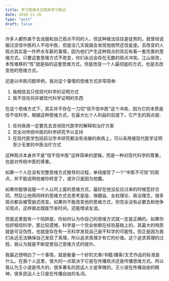 ```yaml
---
title: 学习思维方式而非学习观点
date: 2018-11-26
type: "post"
draft: false
---
```


许多人都热衷于去说服和自己观点不同的人，但这种做法往往是徒劳的。我曾经说服过坚信中医的人不信中医，但是没几天我就会发现他居然还信星座。去改变的人观点其实是一件杯水车薪的事情，因为他们产生这种观点的背后有着一套完善的思维方式。只要这套思维方式不改变，你们永远会存在无数的观点冲突。江山易改，本性难移的"性"就是指的这套思维方式。但是改变一个人最彻底的方式，也是去改变他的思维方式。

还是以中医问题举例，我对这个事情的思维方式非常简单:

1. 我相信且只信现代科学的证明方式
2. 我不信任何非被现代科学证明的东西

在这个思维方式下，其实并不存在一刀切"信不信中医"这个冲突，因为它的本质是信不信科学。根据这种思维方式，在最大化个人利益的前提下，它产生的观点是:

1. 任何疾病一定要先去咨询现代医学的解释和治疗方案
2. 完全对传统中医的科学研究予以支持
3. 在现代医学包括前沿学术研究都没有进展的疾病上，可以采用被现代医学证明至少无害的中医治疗方式

这种观点本身并不是"信不信中医"这样简单的逻辑，而是一种对现代科学的尊重，也是对传统中医的尊重。

如果一个人在没有完整思维方式推导的过程，单纯接受了一个"中医不可信"的观点，并不能说明他被你转变了，或许只是因为他蠢。

如果你能够说服一个人认同上面的思维方式，最好在他没反应过来的时候签好合同，然后让他用同样的思维方式去思考星座、保健品、女权理论、政治理念，很多观点都会被雪崩式改变。如果你不能改变他的思维方式，你完全没有必要去和他争论观点，这样彼此既能节省时间，还能增进友谊。

但是这里面有一个陷阱是，你如何认为你自己的思维方式就一定是正确的。如果你恰好相信科学，那比较遗憾，科学是一个完全依赖在经验基础上的，其最大的特质就是可证伪性，也就是存在有一天科学发现自己是不科学的可能性。但正是因为我们永远无法确保自己发现了真理，所以追求真理才有它的价值。这个追求真理的过程，我认为就是不断促使自己思维方式的提升。

我最近想明白了一个事情，就是衡量一个好的文章/书籍/播客/文艺作品的标准是什么。在我个人这里，很大的一点取决于它是在传播观点还是传播思维方式。所以我认为王小波是伟大的，很多著名的民运人士是卑微的。王小波在传播自由的精神，很多民运人士只是在传播自由的名词。









